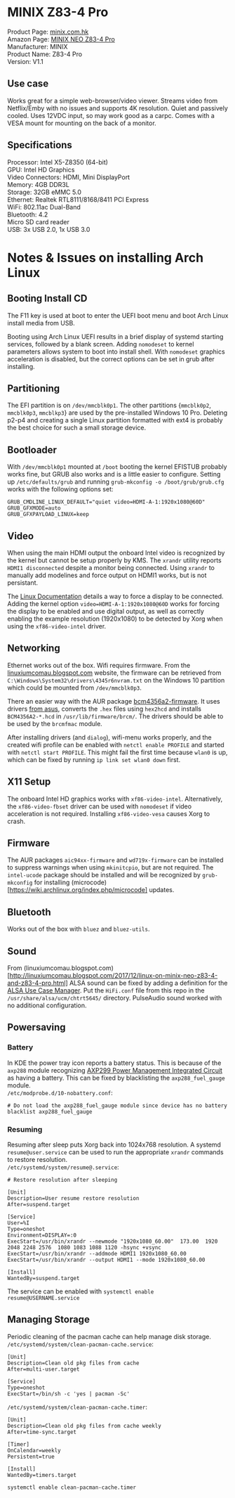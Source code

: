# MINIX Z83-4 Pro
Product Page: [minix.com.hk](http://minix.com.hk/products/neo-z83-4-pro)  
Amazon Page: [MINIX NEO Z83-4 Pro](https://amzn.com/B0749NR2KJ)  
Manufacturer: MINIX  
Product Name: Z83-4 Pro  
Version: V1.1  

## Use case
Works great for a simple web-browser/video viewer. Streams video from Netflix/Emby with no issues and supports 4K resolution. Quiet and passively cooled. Uses 12VDC input, so may work good as a carpc. Comes with a VESA mount for mounting on the back of a monitor.

## Specifications
Processor: Intel X5-Z8350 (64-bit)  
GPU: Intel HD Graphics  
Video Connectors: HDMI, Mini DisplayPort  
Memory: 4GB DDR3L  
Storage: 32GB eMMC 5.0  
Ethernet: Realtek RTL8111/8168/8411 PCI Express  
WiFi: 802.11ac Dual-Band  
Bluetooth: 4.2  
Micro SD card reader  
USB: 3x USB 2.0, 1x USB 3.0  

# Notes & Issues on installing Arch Linux

## Booting Install CD
The F11 key is used at boot to enter the UEFI boot menu and boot Arch Linux install media from USB.

Booting using Arch Linux UEFI results in a brief display of systemd starting services, followed by a blank screen. Adding `nomodeset` to kernel parameters allows system to boot into install shell. With `nomodeset` graphics acceleration is disabled, but the correct options can be set in grub after installing.

## Partitioning
The EFI partition is on `/dev/mmcblk0p1`. The other partitions {`mmcblk0p2`, `mmcblk0p3`, `mmcblkp3`} are used by the pre-installed Windows 10 Pro. Deleting p2-p4 and creating a single Linux partition formatted with ext4 is probably the best choice for such a small storage device.

## Bootloader
With `/dev/mmcblk0p1` mounted at `/boot` booting the kernel EFISTUB probably works fine, but GRUB also works and is a little easier to configure. Setting up `/etc/defaults/grub` and running `grub-mkconfig -o /boot/grub/grub.cfg` works with the following options set:
```shell
GRUB_CMDLINE_LINUX_DEFAULT="quiet video=HDMI-A-1:1920x1080@60D"
GRUB_GFXMODE=auto
GRUB_GFXPAYLOAD_LINUX=keep
```

## Video
When using the main HDMI output the onboard Intel video is recognized by the kernel but cannot be setup properly by KMS. The `xrandr` utility reports `HDMI1 disconnected` despite a monitor being connected. Using `xrandr` to manually add modelines and force output on HDMI1 works, but is not persistant. 

The [Linux Documentation](https://github.com/torvalds/linux/blob/master/Documentation/fb/modedb.txt) details a way to force a display to be connected. Adding the kernel option `video=HDMI-A-1:1920x1080@60D` works for forcing the display to be enabled and use digital output, as well as correctly enabling the example resolution (1920x1080) to be detected by Xorg when using the `xf86-video-intel` driver.

## Networking
Ethernet works out of the box. Wifi requires firmware. From the [linuxiumcomau.blogspot.com](http://linuxiumcomau.blogspot.com/2017/12/linux-on-minix-neo-z83-4-and-z83-4-pro.html) website, the firmware can be retrieved from `C:\Windows\System32\drivers\4345r6nvram.txt` on the Windows 10 partition which could be mounted from `/dev/mmcblk0p3`. 

There an easier way with the AUR package [bcm4356a2-firmware](https://aur.archlinux.org/packages/bcm4356a2-firmware/). It uses drivers [from asus](http://dlcdnet.asus.com/pub/ASUS/wireless/USB-BT400/DR_USB_BT400_1201710_Windows.zip), converts the `.hex` files using `hex2hcd` and installs `BCM4356A2-*.hcd` in `/usr/lib/firmware/brcm/`. The drivers should be able to be used by the `brcmfmac` module.

After installing drivers (and `dialog`), wifi-menu works properly, and the created wifi profile can be enabled with `netctl enable PROFILE` and started with `netctl start PROFILE`. This might fail the first time because `wlan0` is up, which can be fixed by running `ip link set wlan0 down` first.

## X11 Setup
The onboard Intel HD graphics works with `xf86-video-intel`. Alternatively, the `xf86-video-fbset` driver can be used with `nomodeset` if video acceleration is not required. Installing `xf86-video-vesa` causes Xorg to crash.

## Firmware
The AUR packages `aic94xx-firmware` and `wd719x-firmware` can be installed to suppress warnings when using `mkinitcpio`, but are not required. The `intel-ucode` package should be installed and will be recognized by `grub-mkconfig` for installing (microcode)[https://wiki.archlinux.org/index.php/microcode] updates.

## Bluetooth
Works out of the box with `bluez` and `bluez-utils`.

## Sound
From (linuxiumcomau.blogspot.com)[http://linuxiumcomau.blogspot.com/2017/12/linux-on-minix-neo-z83-4-and-z83-4-pro.html] ALSA sound can be fixed by adding a definition for the [ALSA Use Case Manager](https://www.systutorials.com/docs/linux/man/1-alsaucm/). Put the `HiFi.conf` file from this repo in the `/usr/share/alsa/ucm/chtrt5645/` directory. PulseAudio sound worked with no additional configuration.

## Powersaving
### Battery
In KDE the power tray icon reports a battery status. This is because of the `axp288` module recognizing [AXP299 Power Management Integrated Circuit](https://datasheetspdf.com/pdf-file/938454/X-Powers/AXP288/1) as having a battery. This can be fixed by blacklisting the `axp288_fuel_gauge` module.  
`/etc/modprobe.d/10-nobattery.conf`:
```shell
# Do not load the axp288_fuel_gauge module since device has no battery
blacklist axp288_fuel_gauge
```

### Resuming
Resuming after sleep puts Xorg back into 1024x768 resolution. A systemd `resume@user.service` can be used to run the appropriate `xrandr` commands to restore resolution.  
`/etc/systemd/system/resume@.service`:
```shell
# Restore resolution after sleeping

[Unit]
Description=User resume restore resolution
After=suspend.target

[Service]
User=%I
Type=oneshot
Environment=DISPLAY=:0
ExecStart=/usr/bin/xrandr --newmode "1920x1080_60.00"  173.00  1920 2048 2248 2576  1080 1083 1088 1120 -hsync +vsync
ExecStart=/usr/bin/xrandr --addmode HDMI1 1920x1080_60.00
ExecStart=/usr/bin/xrandr --output HDMI1 --mode 1920x1080_60.00

[Install]
WantedBy=suspend.target
```
The service can be enabled with `systemctl enable resume@USERNAME.service`

## Managing Storage
Periodic cleaning of the pacman cache can help manage disk storage.  
`/etc/systemd/system/clean-pacman-cache.service`:
```shell
[Unit]
Description=Clean old pkg files from cache
After=multi-user.target

[Service]
Type=oneshot
ExecStart=/bin/sh -c 'yes | pacman -Sc'
```
`/etc/systemd/system/clean-pacman-cache.timer`:
```shell
[Unit]
Description=Clean old pkg files from cache weekly
After=time-sync.target

[Timer]
OnCalendar=weekly
Persistent=true

[Install]
WantedBy=timers.target
```
`systemctl enable clean-pacman-cache.timer`
